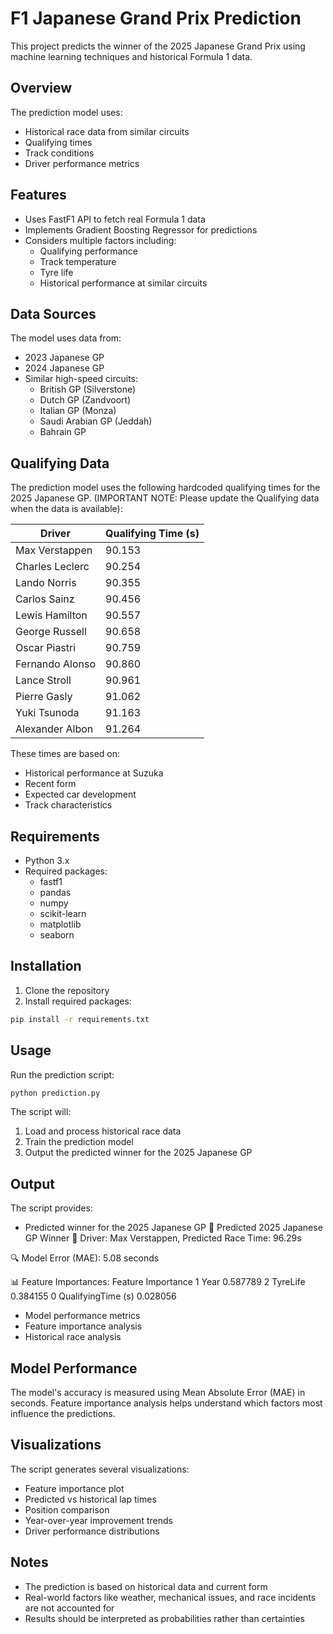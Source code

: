 # F1 Japanese Grand Prix Prediction

This project predicts the winner of the 2025 Japanese Grand Prix using machine learning techniques and historical Formula 1 data.

## Overview

The prediction model uses:
- Historical race data from similar circuits
- Qualifying times
- Track conditions
- Driver performance metrics

## Features

- Uses FastF1 API to fetch real Formula 1 data
- Implements Gradient Boosting Regressor for predictions
- Considers multiple factors including:
  - Qualifying performance
  - Track temperature
  - Tyre life
  - Historical performance at similar circuits

## Data Sources

The model uses data from:
- 2023 Japanese GP
- 2024 Japanese GP
- Similar high-speed circuits:
  - British GP (Silverstone)
  - Dutch GP (Zandvoort)
  - Italian GP (Monza)
  - Saudi Arabian GP (Jeddah)
  - Bahrain GP

## Qualifying Data

The prediction model uses the following hardcoded qualifying times for the 2025 Japanese GP. (IMPORTANT NOTE:  Please update the Qualifying data when the data is available):

| Driver | Qualifying Time (s) |
|--------|---------------------|
| Max Verstappen | 90.153 |
| Charles Leclerc | 90.254 |
| Lando Norris | 90.355 |
| Carlos Sainz | 90.456 |
| Lewis Hamilton | 90.557 |
| George Russell | 90.658 |
| Oscar Piastri | 90.759 |
| Fernando Alonso | 90.860 |
| Lance Stroll | 90.961 |
| Pierre Gasly | 91.062 |
| Yuki Tsunoda | 91.163 |
| Alexander Albon | 91.264 |

These times are based on:
- Historical performance at Suzuka
- Recent form
- Expected car development
- Track characteristics

## Requirements

- Python 3.x
- Required packages:
  - fastf1
  - pandas
  - numpy
  - scikit-learn
  - matplotlib
  - seaborn

## Installation

1. Clone the repository
2. Install required packages:
```bash
pip install -r requirements.txt
```

## Usage

Run the prediction script:
```bash
python prediction.py
```

The script will:
1. Load and process historical race data
2. Train the prediction model
3. Output the predicted winner for the 2025 Japanese GP

## Output

The script provides:
- Predicted winner for the 2025 Japanese GP
🏁 Predicted 2025 Japanese GP Winner 🏁
Driver: Max Verstappen, Predicted Race Time: 96.29s

🔍 Model Error (MAE): 5.08 seconds

📊 Feature Importances:
              Feature  Importance
1                Year    0.587789
2            TyreLife    0.384155
0  QualifyingTime (s)    0.028056

- Model performance metrics
- Feature importance analysis
- Historical race analysis

## Model Performance

The model's accuracy is measured using Mean Absolute Error (MAE) in seconds. Feature importance analysis helps understand which factors most influence the predictions.

## Visualizations

The script generates several visualizations:
- Feature importance plot
- Predicted vs historical lap times
- Position comparison
- Year-over-year improvement trends
- Driver performance distributions

## Notes

- The prediction is based on historical data and current form
- Real-world factors like weather, mechanical issues, and race incidents are not accounted for
- Results should be interpreted as probabilities rather than certainties
